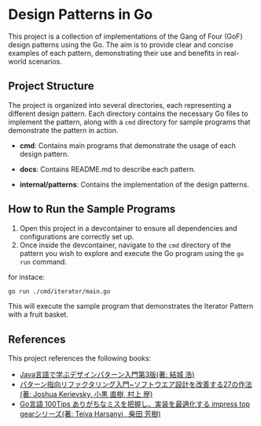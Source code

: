 # Design Patterns in Go

This project is a collection of implementations of the Gang of Four (GoF) design patterns using the Go. The aim is to provide clear and concise examples of each pattern, demonstrating their use and benefits in real-world scenarios.

## Project Structure

The project is organized into several directories, each representing a different design pattern. Each directory contains the necessary Go files to implement the pattern, along with a `cmd` directory for sample programs that demonstrate the pattern in action.

- **cmd**: Contains main programs that demonstrate the usage of each design pattern.

- **docs**: Contains README.md to describe each pattern.

- **internal/patterns**: Contains the implementation of the design patterns.

## How to Run the Sample Programs

1. Open this project in a devcontainer to ensure all dependencies and configurations are correctly set up. 
2. Once inside the devcontainer, navigate to the `cmd` directory of the pattern you wish to explore and execute the Go program using the `go run` command.

for instace:
```bash
go run ./cmd/iterator/main.go
```

This will execute the sample program that demonstrates the Iterator Pattern with a fruit basket.

## References

This project references the following books:

- [Java言語で学ぶデザインパターン入門第3版(著: 結城 浩)](https://www.amazon.co.jp/dp/B09HK66P5X)
- [パターン指向リファクタリング入門~ソフトウエア設計を改善する27の作法(著: Joshua Kerievsky, 小黒 直樹, 村上 歴)](https://www.amazon.co.jp/dp/4822282384)
- [Go言語 100Tips ありがちなミスを把握し、実装を最適化する impress top gearシリーズ(著: Teiva Harsanyi , 柴田 芳樹)](https://www.amazon.co.jp/dp/B0CFL1DK8Q)